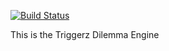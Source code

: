 [![Build Status](https://travis-ci.org/triggerz/dilemma-engine.svg?branch=master)](https://travis-ci.org/triggerz/dilemma-engine)

This is the Triggerz Dilemma Engine

